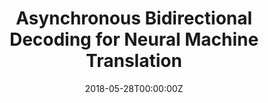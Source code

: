 ---
title: "Asynchronous Bidirectional Decoding for Neural Machine Translation"
authors:
- Xiangwen Zhang
- Jinsong Su
- Yue Qin
- Yang Liu
- Rongrong Ji
- Hongji Wang
author_notes:
- 
- "通讯作者"
- 
- 
- 
- 
date: "2018-05-28T00:00:00Z"
publishDate: "2025-05-28T13:17:41+00:00"
publication_types: [文本机器翻译]
publication: "**In Proc. of AAAI 2018.** (CCF-A类)"
---